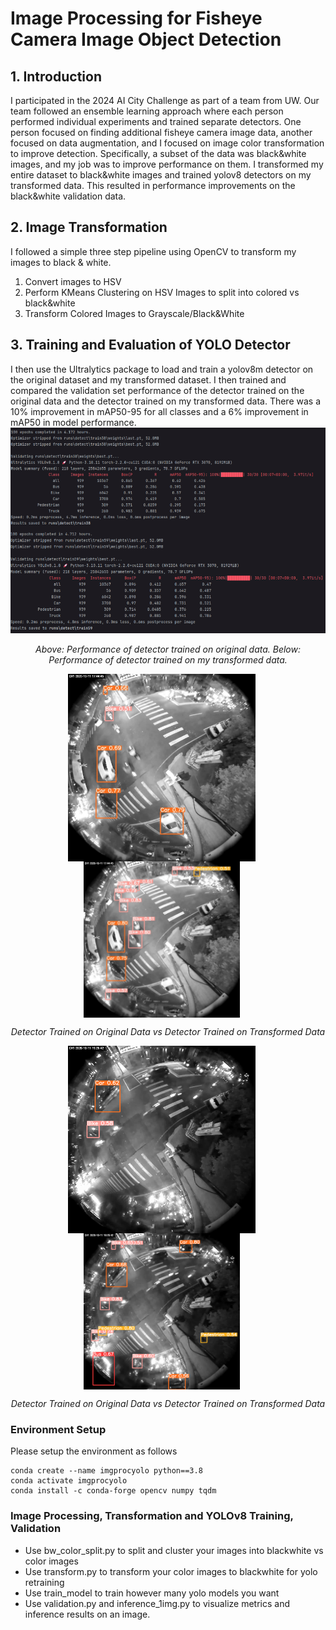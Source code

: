 # Image Processing for Fisheye Camera Image Object Detection

<h2>1. Introduction</h2>
    I participated in the 2024 AI City Challenge as part of a team from UW. Our team followed an ensemble learning approach where each person performed individual experiments and trained separate detectors. One person focused on finding additional fisheye camera image data, another focused on data augmentation, and I focused on image color transformation to improve detection. Specifically, a subset of the data was black&white images, and my job was to improve performance on them. I transformed my entire dataset to black&white images and trained yolov8 detectors on my transformed data. This resulted in performance improvements on the black&white validation data.

<h2>2. Image Transformation</h2>
    I followed a simple three step pipeline using OpenCV to transform my images to black & white.
    <ol>
    <li>Convert images to HSV</li>
    <li>Perform KMeans Clustering on HSV Images to split into colored vs black&white</li>
    <li>Transform Colored Images to Grayscale/Black&White</li>
    </ol>

<h2>3. Training and Evaluation of YOLO Detector</h2>
    I then use the Ultralytics package to load and train a yolov8m detector on the original dataset and my transformed dataset. I then trained and compared the validation set performance of the detector trained on the original data and the detector trained on my transformed data. There was a 10% improvement in mAP50-95 for all classes and a 6% improvement in mAP50 in model performance.

<div align="center">
    <img src="/media/yolo_results.png" width="700" />
    <p><em>Above: Performance of detector trained on original data. Below: Performance of detector trained on my transformed data.</em></p>
</div>

<div style="text-align:center">
  <img src="/media/before1.jpg" width="300" style="vertical-align: top; margin-right:20px;" />
  <img src="/media/after1.jpg" width="250" style="vertical-align: top; margin-right:20px;" />
  <p><em>Detector Trained on Original Data vs Detector Trained on Transformed Data</em></p>
</div>

<div style="text-align:center">
  <img src="/media/before2.png" width="300" style="vertical-align: top; margin-right:20px;" />
  <img src="/media/after2.png" width="250" style="vertical-align: top; margin-right:20px;" />
  <p><em>Detector Trained on Original Data vs Detector Trained on Transformed Data</em></p>
</div>

### Environment Setup

Please setup the environment as follows
```
conda create --name imgprocyolo python==3.8
conda activate imgprocyolo
conda install -c conda-forge opencv numpy tqdm
```

### Image Processing, Transformation and YOLOv8 Training, Validation
- Use bw_color_split.py to split and cluster your images into blackwhite vs color images
- Use transform.py to transform your color images to blackwhite for yolo retraining
- Use train_model to train however many yolo models you want
- Use validation.py and inference_1img.py to visualize metrics and inference results on an image.